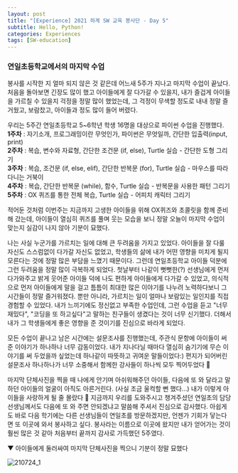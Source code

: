 ```yaml
---
layout: post
title: "[Experience] 2021 하계 SW 교육 봉사단 - Day 5"
subtitle: Hello, Python!
categories: Experiences
tags: [SW-education]
---
```


### 연일초등학교에서의 마지막 수업

봉사를 시작한 지 얼마 되지 않은 것 같은데 어느새 5주가 지나고 마지막 수업이 끝났다. 처음을 돌아보면 긴장도 많이 했고 아이들에게 잘 다가갈 수 있을지, 내가 즐겁게 아이들을 가르칠 수 있을지 걱정을 정말 많이 했었는데, 그 걱정이 무색할 정도로 내내 정말 즐거웠고, 보람찼고, 아이들과 정도 많이 들어 버렸다. 

우리는 5주간 연일초등학교 5~6학년 학생 16명을 대상으로 파이썬 수업을 진행했다. <br>
**1주차** : 자기소개, 프로그래밍이란 무엇인가, 파이썬은 무엇일까, 간단한 입출력(input, print)<br>
**2주차** : 복습, 변수와 자료형, 간단한 조건문 (if, else),  Turtle 실습 - 간단한 도형 그리기<br>
**3주차** : 복습, 조건문 (if, else, elif), 간단한 반복문 (for), Turtle 실습 - 마우스를 따라다니는 거북이<br>
**4주차** : 복습, 간단한 반복문 (while), 함수, Turtle 실습 - 반복문을 사용한 패턴 그리기<br>
**5주차** : OX 퀴즈를 통한 전체 복습, Turtle 실습 - 어피치 캐릭터 그리기

적어둔 것처럼 이번주는 지금까지 고생한 아이들을 위해 OX퀴즈와 초콜릿을 함께 준비해 갔는데, 아이들이 열심히 퀴즈를 풀며 웃는 모습을 보니 정말 오늘이 마지막 수업이 맞는지 실감이 나지 않아 기분이 묘했다.

나는 사실 누군가를 가르치는 일에 대해 큰 두려움을 가지고 있었다. 아이들을 잘 다룰 자신도 스스럼없이 다가갈 자신도 없었고, 학생들의 삶에 내가 어떤 영향을 미치게 될지 모른다는 것에 정말 많은 부담을 느꼈기 때문이다. 그런데 연일초등학교 아이들 덕분에 그런 두려움을 정말 많이 극복하게 되었다. 첫날부터 나같이 뻣뻣한(?) 선생님에게 먼저 다가와주고 밝게 웃어준 아이들 덕에 나도 편하게 아이들에게 다가갈 수 있었고, 의식적으로 먼저 아이들에게 말을 걸고 틈틈이 최대한 많은 이야기를 나누려 노력하다보니 그 시간들이 정말 즐거워졌다. 뿐만 아니라, 가르치는 일이 얼마나 보람있는 일인지를 직접 경험할 수 있었다. 내가 느끼기에도 정신없고 부족한 수업인데, 그런 수업을 듣고 "너무 재밌다", "코딩을 또 하고싶다"고 말하는 친구들이 생겼다는 것이 너무 신기했다. 더해서 내가 그 학생들에게 좋은 영향을 준 것이기를 진심으로 바라게 되었다.

모든 수업이 끝나고 남은 시간에는 설문조사를 진행했는데, 주관식 문항에 아이들이 써준 이야기가 하나하나 너무 감동이었다. 내가 지나다닐 때마다 열심히 숨기기에 무슨 이야기를 써 두었을까 싶었는데 하나같이 따뜻하고 귀여운 말들이었다:) 편지가 되어버린 설문조사 하나하나가 너무 소중해서 함께한 강사들이 하나씩 모두 찍어두었다 🥰

마지막 단체사진을 찍을 때 나에게 안기며 아쉬워해주던 아이들, 다음에 또 와 달라고 말하던 아이들의 얼굴이 아직도 아른거린다. (사실 조금 울컥할 뻔 했다...) 내가 이렇게 아이들을 사랑하게 될 줄 몰랐다 🥲 지금까지 우리를 도와주시고 챙겨주셨던 연일초의 담당 선생님께서도 다음에 또 와 주면 안되겠냐고 말씀해 주셔서 진심으로 감사했다. 아쉽게도 바로 다음 학기에는 다른 선생님들이 연일초를 방문하겠지만, 언젠가 기회가 닿는다면 또 이곳에 와서 봉사하고 싶다. 봉사라는 이름으로 이곳에 왔지만 내가 얻어가는 것이 훨씬 많은 것 같아 처음부터 끝까지 감사로 가득했던 5주였다.


▼ 아이들에게 둘러싸여 마지막 단체사진을 찍으니 기분이 정말 묘했다<br>

![210724_1](https://drive.google.com/uc?id=1PINBFVD57CU6YaWYOnb6ApnmwL3160C8)<br>